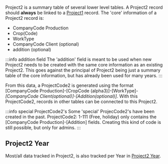 Project2 is a summary table of several lower level tables. A Project2 record should **always** be linked to a [Project1](Project1.md) record. The 'core' information of a Project2 record is:
- CompanyCode Production
- Crop(Code)
- WorkType
- CompanyCode Client (optional)
- addition (optional)

:::info addition field
The 'addition' field is meant to be used when new Project2 needs to be created with the same core information as an existing Project2. This goes against the principal of Project2 being just a summary table of the core information, but has already been used for many years.
:::

From this data, a ProjectCode2 is generated using the format [CompanyCode Production]-[CropCode (alpha3)]-[WorkType]-*[CompanyCode Client(optional)]-[Addition(optional)]*. With this ProjectCode2, records in other tables can be connected to this Project2.

:::info special ProjectCode2's
Some 'special' ProjecCode2's have been created in the past. ProjectCode2: 1-111 (Free, holiday) only contains the [CompanyCode Production]-[Addition] fields. Creating this kind of code is still possible, but only for admins.
:::

## Project2 Year
Most/all data tracked in Project2, is also tracked per Year in [Project2 Year](Project2Year.md).